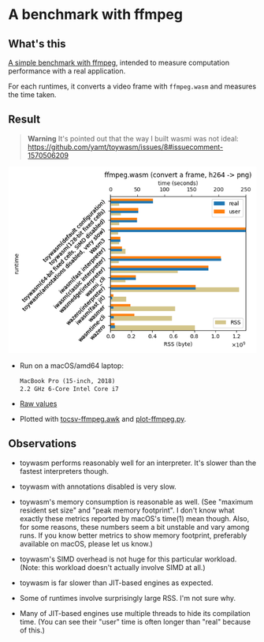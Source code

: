 # A benchmark with ffmpeg

## What's this

[A simple benchmark with ffmpeg](./benchmark/ffmpeg.sh), intended to
measure computation performance with a real application.

For each runtimes, it converts a video frame with `ffmpeg.wasm` and
measures the time taken.

## Result

> **Warning**
> It's pointed out that the way I built wasmi was not ideal:
> https://github.com/yamt/toywasm/issues/8#issuecomment-1570506209

![Result](./ffmpeg.png)

* Run on a macOS/amd64 laptop:

  ```
  MacBook Pro (15-inch, 2018)
  2.2 GHz 6-Core Intel Core i7
  ```

* [Raw values](./ffmpeg.txt)

* Plotted with [tocsv-ffmpeg.awk](./tocsv-ffmpeg.awk) and
  [plot-ffmpeg.py](./plot-ffmpeg.py).

## Observations

* toywasm performs reasonably well for an interpreter.
  It's slower than the fastest interpreters though.

* toywasm with annotations disabled is very slow.

* toywasm's memory consumption is reasonable as well.
  (See "maximum resident set size" and "peak memory footprint".
  I don't know what exactly these metrics reported by macOS's time(1)
  mean though. Also, for some reasons, these numbers seem a bit unstable
  and vary among runs. If you know better metrics to show memory footprint,
  preferably available on macOS, please let us know.)

* toywasm's SIMD overhead is not huge for this particular workload.
  (Note: this workload doesn't actually involve SIMD at all.)

* toywasm is far slower than JIT-based engines as expected.

* Some of runtimes involve surprisingly large RSS. I'm not sure why.

* Many of JIT-based engines use multiple threads to hide its
  compilation time. (You can see their "user" time is often longer
  than "real" because of this.)
